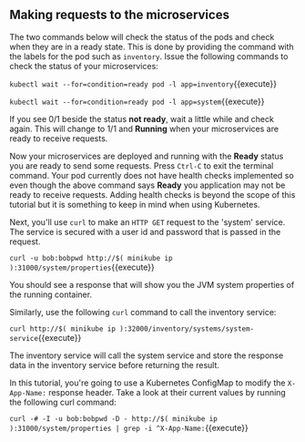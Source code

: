 ## Making requests to the microservices

The two commands below will check the status of the pods and check when they are in a ready state. This is done by providing the command with the labels for the pod such as `inventory`. Issue the following commands to check the status of your microservices:

`kubectl wait --for=condition=ready pod -l app=inventory`{{execute}}


`kubectl wait --for=condition=ready pod -l app=system`{{execute}}

If you see 0/1 beside the status **not ready**, wait a little while and check again. This will change to 1/1 and **Running** when your microservices are ready to receive requests.

Now your microservices are deployed and running with the **Ready** status you are ready to send some requests. Press `Ctrl-C` to exit the terminal command. Your pod currently does not have health checks implemented so even though the above command says **Ready** you application may not be ready to receive requests. Adding health checks is beyond the scope of this tutorial but it is something to keep in mind when using Kubernetes.


Next, you'll use `curl` to make an `HTTP GET` request to the 'system' service. The service is secured with a user id and password that is passed in the request.

`curl -u bob:bobpwd http://$( minikube ip ):31000/system/properties`{{execute}}

You should see a response that will show you the JVM system properties of the running container.


Similarly, use the following `curl` command to call the inventory service:  

`curl http://$( minikube ip ):32000/inventory/systems/system-service`{{execute}}

The inventory service will call the system service and store the response data in the inventory service before returning the result.

In this tutorial, you're going to use a Kubernetes ConfigMap to modify the `X-App-Name:` response header. Take a look at their current values by running the following curl command:

`curl -# -I -u bob:bobpwd -D - http://$( minikube ip ):31000/system/properties | grep -i ^X-App-Name:`{{execute}}

